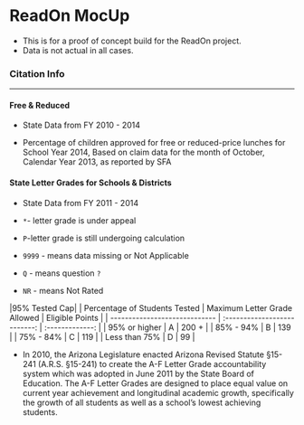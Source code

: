 ReadOn MocUp
=============

* This is for a proof of concept build for the ReadOn project.
* Data is not actual in all cases.

### Citation Info
------------------

#### Free & Reduced

* State Data from FY 2010 - 2014

* Percentage of children approved for free or reduced-price lunches for School Year 2014, Based on claim data for the month of October, Calendar Year 2013, as reported by SFA

#### State Letter Grades for Schools & Districts

* State Data from FY 2011 - 2014

* `*`- letter grade is under appeal
* `P`-letter grade is still undergoing calculation
* `9999` - means data missing or Not Applicable
* `Q` - means question `?`
* `NR` - means Not Rated

 |95% Tested Cap|
 | Percentage of Students Tested | Maximum Letter Grade Allowed | Eligible Points |
 | ----------------------------- | :--------------------------: | :-------------: |
 | 95% or higher                 | A                            | 200 +           |
 | 85% - 94%                     | B                            | 139             |
 | 75% - 84%                     | C                            | 119             |
 | Less than 75%                 | D                            | 99              |

* In 2010, the Arizona Legislature enacted Arizona Revised Statute §15-241 (A.R.S. §15-241) to create the A-F Letter Grade accountability system which was adopted in June 2011 by the State Board of Education. The A-F Letter Grades are designed to place equal value on current year achievement and longitudinal academic growth, specifically the growth of all students as well as a school’s lowest achieving students.

